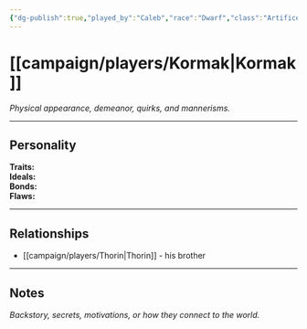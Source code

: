 ```yaml
---
{"dg-publish":true,"played_by":"Caleb","race":"Dwarf","class":"Artificer - Armorer","level":7,"alignment":null,"background":null,"role":null,"status":null,"current_location":null,"affiliation":null,"first_appearance":null,"notes":null,"tags":["character","player"],"permalink":"/campaign/players/kormak/","dgPassFrontmatter":true,"noteIcon":"","created":"2025-10-26T09:01:34.968-07:00","updated":"2025-10-27T13:40:08.255-07:00"}
---
```



# [[campaign/players/Kormak\|Kormak]]
*Physical appearance, demeanor, quirks, and mannerisms.*

---

## Personality
**Traits:**  
**Ideals:**  
**Bonds:**  
**Flaws:**  

---

## Relationships
-  [[campaign/players/Thorin\|Thorin]] - his brother 

---

## Notes
*Backstory, secrets, motivations, or how they connect to the world.*
